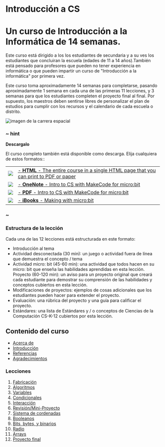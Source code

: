 # Introducción a CS

# Un curso de Introducción a la Informática de 14 semanas.

Este curso está dirigido a los los estudiantes de secundaria y a su ves los estudiantes que concluiran la escuela  (edades de 11 a 14 años).También está pensado para profesores que pueden no tener experiencia en informática o que pueden impartir un curso de "Introducción a la informática" por primera vez.

Este curso toma aproximadamente 14 semanas para completarse, pasando aproximadamente 1 semana en cada una de las primeras 11 lecciones, y 3 semanas para que los estudiantes completen el proyecto final al final. Por supuesto, los maestros deben sentirse libres de personalizar el plan de estudios para cumplir con los recursos y el calendario de cada escuela o distrito.

![imagen de la carrera espacial](/static/courses/csintro.jpg)

### ~ hint
**Descargalo**

El curso completo también está disponible como descarga. Elija cualquiera de estos formatos::

|||
|-|-|
| [![](/static/courses/csintro/icons/html-24x24.png)](/--docs#book:/courses/csintro/SUMMARY) | [- **HTML** - The entire course in a single HTML page that you can print to PDF or paper](/--docs#book:/courses/csintro/SUMMARY) |
| [![](/static/courses/csintro/icons/microsoft-onenote-24x24.png)](https://1drv.ms/o/s!AqsgsTyHBmRBgQvFaUaeANNHbxpC) | [- **OneNote** - Intro to CS with MakeCode for micro:bit](https://1drv.ms/o/s!AqsgsTyHBmRBgQvFaUaeANNHbxpC) |
| [![](/static/courses/csintro/icons/adobe-pdf-file-icon-24x24.png)](https://1drv.ms/b/s!AqsgsTyHBmRBgQ1Fjzm5y5wKG75M) | [- **PDF** - Intro to CS with MakeCode for micro:bit](https://1drv.ms/b/s!AqsgsTyHBmRBgQ1Fjzm5y5wKG75M) |
| [![](/static/courses/csintro/icons/apple-itunes-ibook-24x24.png)](https://itunes.apple.com/us/book/making-with-micro-bit/id1255260221?mt=11) | [- **iBooks** - Making with micro:bit](https://itunes.apple.com/us/book/making-with-micro-bit/id1255260221?mt=11) |
### ~

### Estructura de la lección

Cada una de las 12 lecciones está estructurada en este formato:

* Introducción al tema
* Actividad desconectada (30 min): un juego o actividad fuera de línea que demuestra el concepto / tema
* Actividad micro: bit (45-60 min): una actividad que todos hacen en su micro: bit que enseña las habilidades aprendidas en esta lección.
Proyecto (60-120 min): un aviso para un proyecto original que creará cada estudiante para demostrar su comprensión de las habilidades y conceptos cubiertos en esta lección.
* Modificaciones de proyectos: ejemplos de cosas adicionales que los estudiantes pueden hacer para extender el proyecto.
* Evaluación: una rúbrica del proyecto y una guía para calificar el proyecto.
* Estándares: una lista de Estándares y / o conceptos de Ciencias de la Computación CS-K-12 cubiertos por esta lección.

## Contenido del curso 

* [Acerca de](/courses/csintro/about)
* [Introducción](/courses/csintro/introduction)
* [Referencias](/courses/csintro/references)
* [Agradecimientos](/courses/csintro/acknowledgements)

### Lecciones

1. [Fabricación](/courses/csintro/making)
2. [Algoritmos](/courses/csintro/algorithms) 
3. [Variables](/courses/csintro/variables) 
4. [Condicionales](/courses/csintro/conditionals)
5. [Interacción](/courses/csintro/iteration) 
6. [Revisión/Mini-Proyecto](/courses/csintro/miniproject)
7. [Sistema de cordenadas](/courses/csintro/coordinates)
8. [Booleanos](/courses/csintro/booleans)
9. [Bits, bytes, y binarios](/courses/csintro/binary)
10. [Radio](/courses/csintro/radio)
11. [Arrays](/courses/csintro/arrays)
12. [Proyecto final](/courses/csintro/finalproject) 
